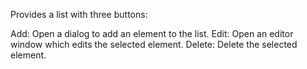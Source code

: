 Provides a list with three buttons: 

Add: Open a dialog to add an element to the list.
Edit: Open an editor window which edits the selected element.
Delete: Delete the selected element.